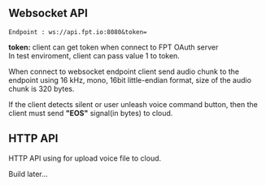 ## Websocket API
```
Endpoint : ws://api.fpt.io:8080&token=
```
**token:** client can get token when connect to FPT OAuth server  
In test enviroment, client can pass value 1 to token.  

When connect to websocket endpoint client send audio chunk to the endpoint using 16 kHz, mono, 16bit little-endian format, size of the audio chunk is 320 bytes.  

If the client detects silent or user unleash voice command button, then the client must send **"EOS"** signal(in bytes) to cloud.

## HTTP API
HTTP API using for upload voice file to cloud.  

Build later...